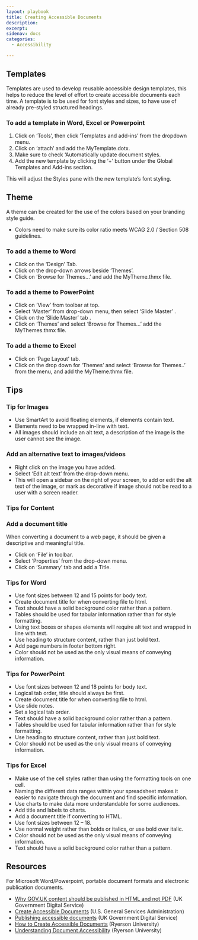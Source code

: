 ```yaml
---
layout: playbook
title: Creating Accessible Documents
description: 
excerpt: 
sidenav: docs
categories:
  - Accessibility

---
```

 
## Templates
Templates are used to develop reusable accessible design templates, this helps to reduce the level of effort to create accessible documents each time.
A template is to be used for font styles and sizes, to have use of already pre-styled structured headings.

### To add a template in Word, Excel or Powerpoint
1. Click on ‘Tools’, then click ‘Templates and add-ins’ from the dropdown menu. 
2. Click on ‘attach’ and add the MyTemplate.dotx.
3. Make sure to check ‘Automatically update document styles.
4. Add the new template by clicking the ‘+’ button under the Global Templates and Add-ins section.
 
This will adjust the Styles pane with the new template’s font styling. 


## Theme
A theme can be created for the use of the colors based on your branding style guide.
* Colors need to make sure its color ratio meets WCAG 2.0 / Section 508 guidelines.

### To add a theme to Word
* Click on the ‘Design’ Tab.  
* Click on the drop-down arrows beside ‘Themes’.
* Click on ‘Browse for Themes…’ and add the MyTheme.thmx file. 

### To add a theme to PowerPoint
* Click on ‘View’ from toolbar at top. 
* Select ‘Master’ from drop-down menu, then select ‘Slide Master’ .
* Click on the ‘Slide Master’ tab .
* Click on ‘Themes’ and select ‘Browse for Themes…’ add the MyThemes.thmx file. 


### To add a theme to Excel
* Click on ‘Page Layout’ tab. 
* Click on the drop down for ‘Themes’ and select ‘Browse for Themes..’ from the menu, and add the MyTheme.thmx file.

## Tips 
### Tip for Images
* Use SmartArt to avoid floating elements, if elements contain text. 
* Elements need to be wrapped in-line with text.
* All images should include an alt text, a description of the image is the user cannot see the image.

### Add an alternative text to images/videos
* Right click on the image you have added.
* Select ‘Edit alt text’ from the drop-down menu.  
* This will open a sidebar on the right of your screen, to add or edit the alt text of the image, or mark as decorative if image should not be read to a user with a screen reader. 

### Tips for Content
### Add a document title
When converting a document to a web page, it should be given a descriptive and meaningful title.
* Click on ‘File’ in toolbar. 
* Select ‘Properties’ from the drop-down menu.
* Click on ‘Summary’ tab and add a Title. 

### Tips for Word
* Use font sizes between 12 and 15 points for body text.
* Create document title for when converting file to html.
* Text should have a solid background color rather than a pattern. 
* Tables should be used for tabular information rather than for style formatting.
* Using text boxes or shapes elements will require alt text and wrapped in line with text.
* Use heading to structure content, rather than just bold text.
* Add page numbers in footer bottom right.
* Color should not be used as the only visual means of conveying information.

### Tips for PowerPoint
* Use font sizes between 12 and 18 points for body text.
* Logical tab order, title should always be first.
* Create document title for when converting file to html.
* Use slide notes.
* Set a logical tab order.
* Text should have a solid background color rather than a pattern. 
* Tables should be used for tabular information rather than for style formatting.
* Use heading to structure content, rather than just bold text.
* Color should not be used as the only visual means of conveying information.

### Tips for Excel
* Make use of the cell styles rather than using the formatting tools on one cell.  
* Naming the different data ranges within your spreadsheet makes it easier to navigate through the document and find specific information. 
* Use charts to make data more understandable for some audiences.
* Add title and labels to charts.
* Add a document title if converting to HTML.
* Use font sizes between 12 – 18.
* Use normal weight rather than bolds or italics, or use bold over italic.
* Color should not be used as the only visual means of conveying information.
* Text should have a solid background color rather than a pattern.

## Resources
For Microsoft Word/Powerpoint, portable document formats and electronic publication documents.

*   [Why GOV.UK content should be published in HTML and not PDF](https://gds.blog.gov.uk/2018/07/16/why-gov-uk-content-should-be-published-in-html-and-not-pdf/) (UK Government Digital Service)
*   [Create Accessible Documents](https://www.section508.gov/create/documents) (U.S. General Services Administration)
*   [Publishing accessible documents](https://www.gov.uk/guidance/publishing-accessible-documents) (UK Government Digital Service)
*   [How to Create Accessible Documents](https://www.ryerson.ca/accessibility/guides-resources/accessible-documents/) (Ryerson University)
*   [Understanding Document Accessibility](https://de.ryerson.ca/wa/documents/) (Ryerson University)
